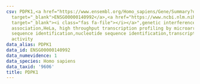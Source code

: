 ```yaml
---
csv: PDPK1,<a href="https://www.ensembl.org/Homo_sapiens/Gene/Summary?db=core;g=ENSG00000140992"
  target="_blank">ENSG00000140992</a>,<a href="https://www.ncbi.nlm.nih.gov/pubmed/17216044"
  target="_blank"><i class="fas fa-file"></i></a>",genetic interference,functional
  association,HeLa, high throughput transcription profiling by microarray,nucleotide
  sequence identification,nucleotide sequence identification,transcriptional regulation,down-regulates
  activity
data_alias: PDPK1
data_id: ENSG00000140992
data_numevidence: 1
data_species: Homo sapiens
data_taxid: '9606'
title: PDPK1
---
```

